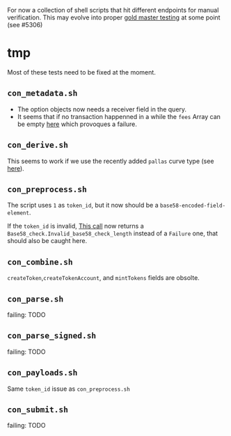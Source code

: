 For now a collection of shell scripts that hit different endpoints for manual verification. This may evolve into proper [gold master testing](https://en.wikipedia.org/wiki/Characterization_test) at some point (see #5306)

# tmp

Most of these tests need to be fixed at the moment.

## `con_metadata.sh`

- The option objects now needs a receiver field in the query.
- It seems that if no transaction happenned in a while the `fees` Array can be empty [here](https://github.com/MinaProtocol/mina/blob/develop/src/app/rosetta/lib/construction.ml#L280) which provoques a failure.

## `con_derive.sh`

This seems to work if we use the recently added `pallas` curve type (see [here](https://github.com/coinbase/rosetta-sdk-go/blob/master/keys/signer_pallas.go)).

## `con_preprocess.sh`

The script uses `1` as `token_id`, but it now should be a `base58-encoded-field-element`.

If the `token_id` is invalid, [This call](https://github.com/MinaProtocol/mina/blob/develop/src/lib/rosetta_lib/amount_of.ml#L17) now returns a `Base58_check.Invalid_base58_check_length` instead of a `Failure` one, that should also be caught here.

## `con_combine.sh`
`createToken`,`createTokenAccount`, and `mintTokens` fields are obsolte.

## `con_parse.sh`
failing: TODO
## `con_parse_signed.sh`
failing: TODO
## `con_payloads.sh`
Same `token_id` issue as `con_preprocess.sh`
## `con_submit.sh`
failing: TODO


